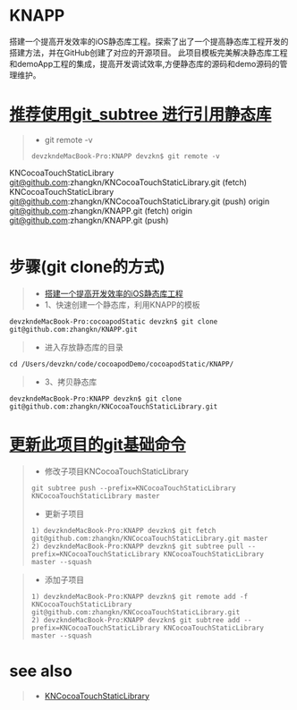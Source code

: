 # KNAPP
搭建一个提高开发效率的iOS静态库工程。探索了出了一个提高静态库工程开发的搭建方法，并在GitHub创建了对应的开源项目。  此项目模板完美解决静态库工程和demoApp工程的集成，提高开发调试效率,方便静态库的源码和demo源码的管理维护。



# [推荐使用git_subtree 进行引用静态库](https://kunnan.github.io/2018/04/25/git_subtree/)

>* git remote -v
>```
>devzkndeMacBook-Pro:KNAPP devzkn$ git remote -v
KNCocoaTouchStaticLibrary	git@github.com:zhangkn/KNCocoaTouchStaticLibrary.git (fetch)
KNCocoaTouchStaticLibrary	git@github.com:zhangkn/KNCocoaTouchStaticLibrary.git (push)
origin	git@github.com:zhangkn/KNAPP.git (fetch)
origin	git@github.com:zhangkn/KNAPP.git (push)
>```


# 步骤(git clone的方式)
>* [搭建一个提高开发效率的iOS静态库工程](https://blog.csdn.net/z929118967/article/details/73872024)
>* 1、快速创建一个静态库，利用KNAPP的模板
```
devzkndeMacBook-Pro:cocoapodStatic devzkn$ git clone git@github.com:zhangkn/KNAPP.git
```
>* 进入存放静态库的目录
```
cd /Users/devzkn/code/cocoapodDemo/cocoapodStatic/KNAPP/
```
>* 3、拷贝静态库
```
devzkndeMacBook-Pro:KNAPP devzkn$ git clone git@github.com:zhangkn/KNCocoaTouchStaticLibrary.git
```


# [更新此项目的git基础命令](https://kunnan.github.io/2018/04/25/git_subtree/)

>* 修改子项目KNCocoaTouchStaticLibrary
>```
>git subtree push --prefix=KNCocoaTouchStaticLibrary KNCocoaTouchStaticLibrary master 
>```
>*  更新子项目
>```
>1) devzkndeMacBook-Pro:KNAPP devzkn$ git fetch git@github.com:zhangkn/KNCocoaTouchStaticLibrary.git master
>2) devzkndeMacBook-Pro:KNAPP devzkn$ git subtree pull --prefix=KNCocoaTouchStaticLibrary KNCocoaTouchStaticLibrary master --squash
>```

>* 添加子项目
>```
>1) devzkndeMacBook-Pro:KNAPP devzkn$ git remote add -f  KNCocoaTouchStaticLibrary git@github.com:zhangkn/KNCocoaTouchStaticLibrary.git
>2) devzkndeMacBook-Pro:KNAPP devzkn$ git subtree add --prefix=KNCocoaTouchStaticLibrary KNCocoaTouchStaticLibrary master --squash
>```

# see also
>* [KNCocoaTouchStaticLibrary](https://github.com/zhangkn/KNCocoaTouchStaticLibrary)





